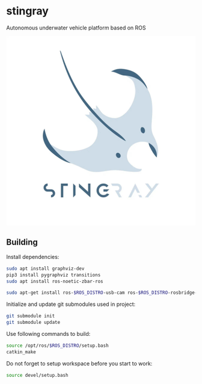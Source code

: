 # stingray
Autonomous underwater vehicle platform based on ROS

![Stingray logo](logo.jpg "Stingray logo")

## Building
Install dependencies:

```bash
sudo apt install graphviz-dev
pip3 install pygraphviz transitions
sudo apt install ros-noetic-zbar-ros
```

```bash
sudo apt-get install ros-$ROS_DISTRO-usb-cam ros-$ROS_DISTRO-rosbridge-server ros-$ROS_DISTRO-image-view ros-$ROS_DISTRO-actionlib ros-$ROS_DISTRO-smach ros-$ROS_DISTRO-smach-viewer
```
Initialize and update git submodules used in project:
```bash
git submodule init
git submodule update
```
Use following commands to build:
```bash
source /opt/ros/$ROS_DISTRO/setup.bash
catkin_make
```
Do not forget to setup workspace before you start to work:
```bash
source devel/setup.bash
```
